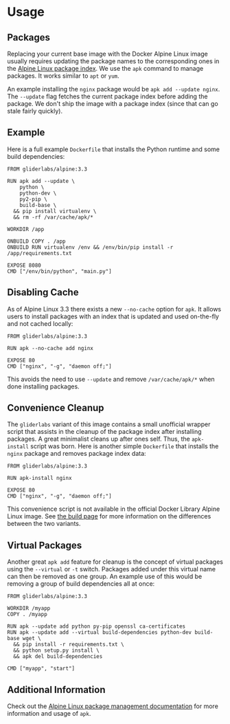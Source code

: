 # Usage

## Packages

Replacing your current base image with the Docker Alpine Linux image usually requires updating the package names to the corresponding ones in the [Alpine Linux package index][packageindex]. We use the `apk` command to manage packages. It works similar to `apt` or `yum`.

An example installing the `nginx` package would be `apk add --update nginx`. The `--update` flag fetches the current package index before adding the package. We don't ship the image with a package index (since that can go stale fairly quickly).

## Example

Here is a full example `Dockerfile` that installs the Python runtime and some build dependencies:

```
FROM gliderlabs/alpine:3.3

RUN apk add --update \
    python \
    python-dev \
    py2-pip \
    build-base \
  && pip install virtualenv \
  && rm -rf /var/cache/apk/*

WORKDIR /app

ONBUILD COPY . /app
ONBUILD RUN virtualenv /env && /env/bin/pip install -r /app/requirements.txt

EXPOSE 8080
CMD ["/env/bin/python", "main.py"]
```

## Disabling Cache

As of Alpine Linux 3.3 there exists a new `--no-cache` option for `apk`. It allows users to install packages with an index that is updated and used on-the-fly and not cached locally:

```
FROM gliderlabs/alpine:3.3

RUN apk --no-cache add nginx

EXPOSE 80
CMD ["nginx", "-g", "daemon off;"]
```

This avoids the need to use `--update` and remove `/var/cache/apk/*` when done installing packages.

## Convenience Cleanup

The `gliderlabs` variant of this image contains a small unofficial wrapper script that assists in the cleanup of the package index after installing packages. A great minimalist cleans up after ones self. Thus, the `apk-install` script was born. Here is another simple `Dockerfile` that installs the `nginx` package and removes package index data:

```
FROM gliderlabs/alpine:3.3

RUN apk-install nginx

EXPOSE 80
CMD ["nginx", "-g", "daemon off;"]
```

This convenience script is not available in the official Docker Library Alpine Linux image. See [the build page](/docker-alpine/build) for more information on the differences between the two variants.

## Virtual Packages

Another great `apk add` feature for cleanup is the concept of virtual packages using the `--virtual` or `-t` switch. Packages added under this virtual name can then be removed as one group. An example use of this would be removing a group of build dependencies all at once:

```
FROM gliderlabs/alpine:3.3

WORKDIR /myapp
COPY . /myapp

RUN apk --update add python py-pip openssl ca-certificates
RUN apk --update add --virtual build-dependencies python-dev build-base wget \
  && pip install -r requirements.txt \
  && python setup.py install \
  && apk del build-dependencies

CMD ["myapp", "start"]
```

## Additional Information

Check out the [Alpine Linux package management documentation][apk] for more information and usage of `apk`.

[apk]: http://wiki.alpinelinux.org/wiki/Alpine_Linux_package_management#Update_the_Package_list
[packageindex]: http://pkgs.alpinelinux.org/packages
